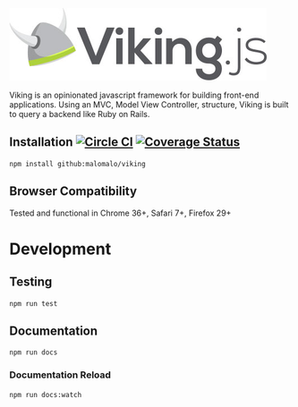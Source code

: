 <a href="http://vikingjs.org/">![Viking.js](/docs-src/images/logo.jpg)</a>

Viking is an opinionated javascript framework for building front-end applications. Using an MVC, Model View Controller, structure, Viking is built to query a backend like Ruby on Rails.

## Installation [![Circle CI](https://circleci.com/gh/malomalo/viking/tree/master.svg?style=svg)](https://circleci.com/gh/malomalo/viking/tree/master)&nbsp;[![Coverage Status](https://coveralls.io/repos/malomalo/viking/badge.png?branch=master)](https://coveralls.io/r/malomalo/viking)

	npm install github:malomalo/viking

## Browser Compatibility
Tested and functional in Chrome 36+, Safari 7+, Firefox 29+

# Development

## Testing
	npm run test

## Documentation
	npm run docs

### Documentation Reload
	npm run docs:watch